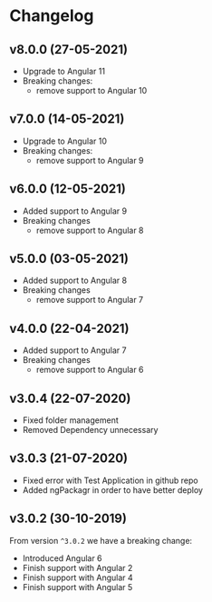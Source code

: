 # Changelog

## v8.0.0 (27-05-2021)

- Upgrade to Angular 11
- Breaking changes:
  - remove support to Angular 10

## v7.0.0 (14-05-2021)

- Upgrade to Angular 10
- Breaking changes:
  - remove support to Angular 9

## v6.0.0 (12-05-2021)

- Added support to Angular 9
- Breaking changes
  - remove support to Angular 8

## v5.0.0 (03-05-2021)

- Added support to Angular 8
- Breaking changes
  - remove support to Angular 7

## v4.0.0 (22-04-2021)

- Added support to Angular 7
- Breaking changes
  - remove support to Angular 6

## v3.0.4 (22-07-2020)

- Fixed folder management
- Removed Dependency unnecessary

## v3.0.3 (21-07-2020)

- Fixed error with Test Application in github repo
- Added ngPackagr in order to have better deploy

## v3.0.2 (30-10-2019)

From version `^3.0.2` we have a breaking change:

- Introduced Angular 6
- Finish support with Angular 2
- Finish support with Angular 4
- Finish support with Angular 5
